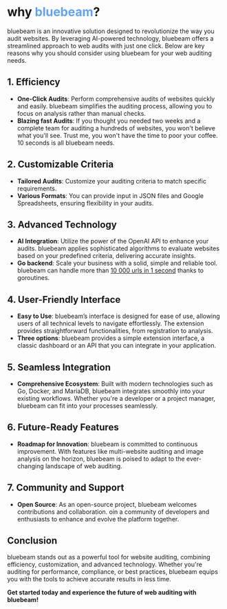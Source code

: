 # why <span style="color:#60a5fa">bluebeam</span>?

bluebeam is an innovative solution designed to revolutionize the way you audit websites.
By leveraging AI-powered technology, bluebeam offers a streamlined approach to web audits with just one click.
Below are key reasons why you should consider using bluebeam for your web auditing needs.

## 1. **Efficiency**

- **One-Click Audits**: Perform comprehensive audits of websites quickly and easily.
bluebeam simplifies the auditing process, allowing you to focus on analysis rather than manual checks.
- **Blazing fast Audits**: If you thought you needed two weeks and a complete team for auditing a hundreds of websites, you won't believe what you'll see.
Trust me, you won't have the time to poor your coffee. 10 seconds is all bluebeam needs.

## 2. **Customizable Criteria**

- **Tailored Audits**: Customize your auditing criteria to match specific requirements.
- **Various Formats**: You can provide input in JSON files and Google Spreadsheets, ensuring flexibility in your audits.

## 3. **Advanced Technology**

- **AI Integration**: Utilize the power of the OpenAI API to enhance your audits.
bluebeam applies sophisticated algorithms to evaluate websites based on your predefined criteria, delivering accurate insights.
- **Go backend**: Scale your business with a solid, simple and reliable tool.
bluebeam can handle more than <a href="https://medium.com/@tonywangcn/web-crawling-at-scale-navigating-billions-of-urls-with-efficiency-7a9b9a1e3829">10 000 urls in 1 second</a> thanks to goroutines.

## 4. **User-Friendly Interface**

- **Easy to Use**: bluebeam’s interface is designed for ease of use, allowing users of all technical levels to navigate effortlessly.
The extension provides straightforward functionalities, from registration to analysis.
- **Three options**: bluebeam provides a simple extension interface, a classic dashboard or an API that you can integrate in your application.

## 5. **Seamless Integration**

- **Comprehensive Ecosystem**: Built with modern technologies such as Go, Docker, and MariaDB, bluebeam integrates smoothly into your existing workflows.
Whether you're a developer or a project manager, bluebeam can fit into your processes seamlessly.

## 6. **Future-Ready Features**

- **Roadmap for Innovation**: bluebeam is committed to continuous improvement.
With features like multi-website auditing and image analysis on the horizon, bluebeam is poised to adapt to the ever-changing landscape of web auditing.

## 7. **Community and Support**

- **Open Source**: As an open-source project, bluebeam welcomes contributions and collaboration. 
oin a community of developers and enthusiasts to enhance and evolve the platform together.

## Conclusion

bluebeam stands out as a powerful tool for website auditing, combining efficiency, customization, and advanced technology.
Whether you're auditing for performance, compliance, or best practices, bluebeam equips you with the tools to achieve accurate results in less time.

**Get started today and experience the future of web auditing with bluebeam!**
